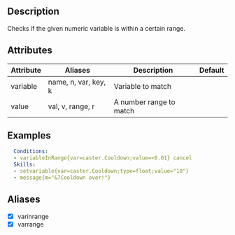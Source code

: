 ## Description
Checks if the given numeric variable is within a certain range.


## Attributes
| Attribute | Aliases   | Description                                                          | Default |
|-----------|-----------|----------------------------------------------------------------------|---------|
| variable  | name, n, var, key, k | Variable to match                                         |         |
| value     | val, v, range, r     | A number range to match                                   |         | 


## Examples

```yaml
  Conditions:
  - variableInRange{var=caster.Cooldown;value=<0.01} cancel
  Skills:
  - setvariable{var=caster.Cooldown;type=float;value="10"}
  - message{m="&7Cooldown over!"}
```


## Aliases
- [x] varinrange
- [x] varrange